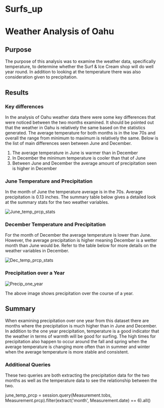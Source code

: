 # Surfs_up

# Weather Analysis of Oahu

## Purpose
The purpose of this analysis was to examine the weather data, specifically temperature, to determine whether the Surf & Ice Cream shop will do well year round.  In addition to looking at the temperature there was also consideration given to precipitation.


## Results

### Key differences
In the analysis of Oahu weather data there were some key differences that were noticed between the two months examined.  It should be pointed out that the weather in Oahu is relatively the same based on the statistics generated.  The average temperature for both months is in the low 70s and overall the range from minimum to maximum is relatively the same.  Below is the list of main differences seen between June and December.

1. The average temperature in June is warmer than in December
2. In December the minimum temperature is cooler than that of June
3. Between June and December the average amount of precipitation seen is higher in December

### June Temperature and Precipitation
In the month of June the temperature average is in the 70s.  Average precipitation is 0.13 inches.  The summary table below gives a detailed look at the summary stats for the two weather variables.



![June_temp_prcp_stats](https://user-images.githubusercontent.com/29406929/181994593-50c8edcd-733c-4853-8b2a-90142b5a27d2.png)




### December Temperature and Precipitation
For the month of December the average temperature is lower than June.  However, the average precipitation is higher meaning December is a wetter month than June would be.  Refer to the table below for more details on the weather variables in December.




![Dec_temp_prcp_stats](https://user-images.githubusercontent.com/29406929/181994682-4499f083-bf27-45e5-aa45-5b633c52c4d1.png)



### Precipitation over a Year





![Precip_one_year](https://user-images.githubusercontent.com/29406929/181994738-890773fe-e658-4e36-84c3-8a14d9fb9d62.png)

The above image shows precipitation over the course of a year.



## Summary

When examining precipitation over one year from this dataset there are months where the precipitation is much higher than in June and December.  In addition to the one year precipitation, temperature is a good indicator that the weather in terms of warmth will be good for surfing.  The high times for precipitation also happen to occur around the fall and spring when the average temperature is changing more often than in summer and winter when the average temperature is more stable and consistent.

### Additional Queries
These two queries are both extracting the precipitation data for the two months as well as the temperature data to see the relationship between the two.

june_temp_prcp = session.query(Measurement.tobs, Measurement.prcp).filter(extract('month', Measurement.date) == 6).all()

